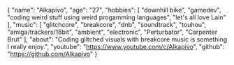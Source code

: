 
{
    "name": "Alkapivo",
    "age": "27",
    "hobbies": [
        "downhill bike",
        "gamedev",
        "coding weird stuff using weird progamming languages",
        "let's all love Lain"
    ],
    "music": [
        "glitchcore", "breakcore", "dnb",
        "soundtrack", "touhou", "amiga/trackers/16bit", "ambient",
        "electronic", "Perturbator", "Carpenter Brut"
    ],
    "about": "Coding glitched visuals with breakcore music is something I really enjoy.",
    "youtube": "https://www.youtube.com/c/Alkapivo",
    "github": "https://github.com/Alkapivo"
}
